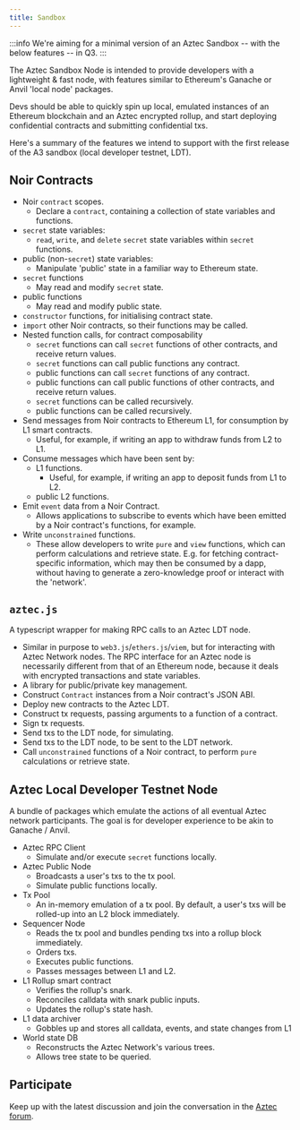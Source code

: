 ```yaml
---
title: Sandbox
---
```


:::info
We're aiming for a minimal version of an Aztec Sandbox -- with the below features -- in Q3.
:::

The Aztec Sandbox Node is intended to provide developers with a lightweight & fast node, with features similar to Ethereum's Ganache or Anvil 'local node' packages.

Devs should be able to quickly spin up local, emulated instances of an Ethereum blockchain and an Aztec encrypted rollup, and start deploying confidential contracts and submitting confidential txs.

Here's a summary of the features we intend to support with the first release of the A3 sandbox (local developer testnet, LDT).

## Noir Contracts

- Noir `contract` scopes.
  - Declare a `contract`, containing a collection of state variables and functions.
- `secret` state variables:
  - `read`, `write`, and `delete` `secret` state variables within `secret` functions.
- public (non-`secret`) state variables:
  - Manipulate 'public' state in a familiar way to Ethereum state.
- `secret` functions
  - May read and modify `secret` state.
- public functions
  - May read and modify public state.
- `constructor` functions, for initialising contract state.
- `import` other Noir contracts, so their functions may be called.
- Nested function calls, for contract composability
  - `secret` functions can call `secret` functions of other contracts, and receive return values.
  - `secret` functions can call public functions any contract.
  - public functions can call `secret` functions of any contract.
  - public functions can call public functions of other contracts, and receive return values.
  - `secret` functions can be called recursively.
  - public functions can be called recursively.
- Send messages from Noir contracts to Ethereum L1, for consumption by L1 smart contracts.
  - Useful, for example, if writing an app to withdraw funds from L2 to L1.
- Consume messages which have been sent by:
  - L1 functions.
    - Useful, for example, if writing an app to deposit funds from L1 to L2.
  - public L2 functions.
- Emit `event` data from a Noir Contract.
  - Allows applications to subscribe to events which have been emitted by a Noir contract's functions, for example.
- Write `unconstrained` functions.
  - These allow developers to write `pure` and `view` functions, which can perform calculations and retrieve state. E.g. for fetching contract-specific information, which may then be consumed by a dapp, without having to generate a zero-knowledge proof or interact with the 'network'.

## `aztec.js`

A typescript wrapper for making RPC calls to an Aztec LDT node.

- Similar in purpose to `web3.js`/`ethers.js`/`viem`, but for interacting with Aztec Network nodes. The RPC interface for an Aztec node is necessarily different from that of an Ethereum node, because it deals with encrypted transactions and state variables.
- A library for public/private key management.
- Construct `Contract` instances from a Noir contract's JSON ABI.
- Deploy new contracts to the Aztec LDT.
- Construct tx requests, passing arguments to a function of a contract.
- Sign tx requests.
- Send txs to the LDT node, for simulating.
- Send txs to the LDT node, to be sent to the LDT network.
- Call `unconstrained` functions of a Noir contract, to perform `pure` calculations or retrieve state.

## Aztec Local Developer Testnet Node

A bundle of packages which emulate the actions of all eventual Aztec network participants. The goal is for developer experience to be akin to Ganache / Anvil.

- Aztec RPC Client
  - Simulate and/or execute `secret` functions locally.
- Aztec Public Node
  - Broadcasts a user's txs to the tx pool.
  - Simulate public functions locally.
- Tx Pool
  - An in-memory emulation of a tx pool. By default, a user's txs will be rolled-up into an L2 block immediately.
- Sequencer Node
  - Reads the tx pool and bundles pending txs into a rollup block immediately.
  - Orders txs.
  - Executes public functions.
  - Passes messages between L1 and L2.
- L1 Rollup smart contract
  - Verifies the rollup's snark.
  - Reconciles calldata with snark public inputs.
  - Updates the rollup's state hash.
- L1 data archiver
  - Gobbles up and stores all calldata, events, and state changes from L1
- World state DB
  - Reconstructs the Aztec Network's various trees.
  - Allows tree state to be queried.

## Participate

Keep up with the latest discussion and join the conversation in the [Aztec forum](https://discourse.aztec.network).
